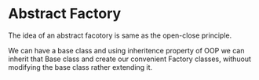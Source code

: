 # Abstract Factory

The idea of an abstract facotory is same as the open-close principle. 

We can have a base class and using inheritence property of OOP we can inherit that Base class and create our convenient Factory classes, withuout modifying the base class rather extending it.

